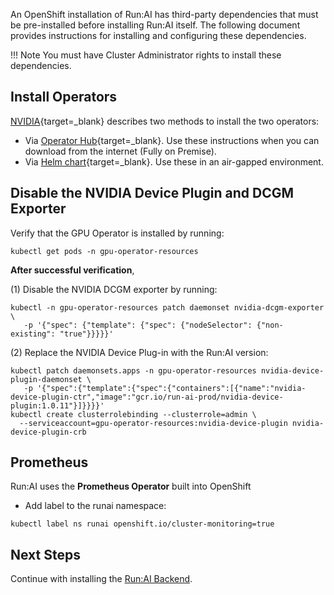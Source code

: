 
An OpenShift installation of Run:AI has third-party dependencies that must be pre-installed before installing Run:AI itself. The following document provides instructions for installing and configuring these dependencies.

!!! Note
    You must have Cluster Administrator rights to install these dependencies. 

## Install Operators 

[NVIDIA](https://docs.nvidia.com/datacenter/kubernetes/openshift-on-gpu-install-guide/index.html#openshift-gpu-support){target=_blank} describes two methods to install the two operators:

* Via [Operator Hub](https://docs.nvidia.com/datacenter/kubernetes/openshift-on-gpu-install-guide/index.html#openshift-gpu-support-install-via-operatorhub){target=_blank}. Use these instructions when you can download from the internet (Fully on Premise). 
* Via [Helm chart](https://docs.nvidia.com/datacenter/kubernetes/openshift-on-gpu-install-guide/index.html#openshift-gpu-support-install-helm){target=_blank}. Use these in an air-gapped environment.


## Disable the NVIDIA Device Plugin and DCGM Exporter

Verify that the GPU Operator is installed by running:

```
kubectl get pods -n gpu-operator-resources
```

__After successful verification__, 

(1) Disable the NVIDIA DCGM exporter by running:

```
kubectl -n gpu-operator-resources patch daemonset nvidia-dcgm-exporter \
   -p '{"spec": {"template": {"spec": {"nodeSelector": {"non-existing": "true"}}}}}'
```

(2) Replace the NVIDIA Device Plug-in with the Run:AI version:

```
kubectl patch daemonsets.apps -n gpu-operator-resources nvidia-device-plugin-daemonset \
   -p '{"spec":{"template":{"spec":{"containers":[{"name":"nvidia-device-plugin-ctr","image":"gcr.io/run-ai-prod/nvidia-device-plugin:1.0.11"}]}}}}'
kubectl create clusterrolebinding --clusterrole=admin \
  --serviceaccount=gpu-operator-resources:nvidia-device-plugin nvidia-device-plugin-crb
```
<!-- kubectl -n gpu-operator-resources patch daemonset nvidia-device-plugin-daemonset \
  -p '{"spec": {"template": {"spec": {"nodeSelector": {"non-existing": "true"}}}}}' -->

## Prometheus

Run:AI uses the __Prometheus Operator__ built into OpenShift 

* Add label to the runai namespace:

```
kubectl label ns runai openshift.io/cluster-monitoring=true
```


## Next Steps

Continue with installing the [Run:AI Backend](backend.md).

